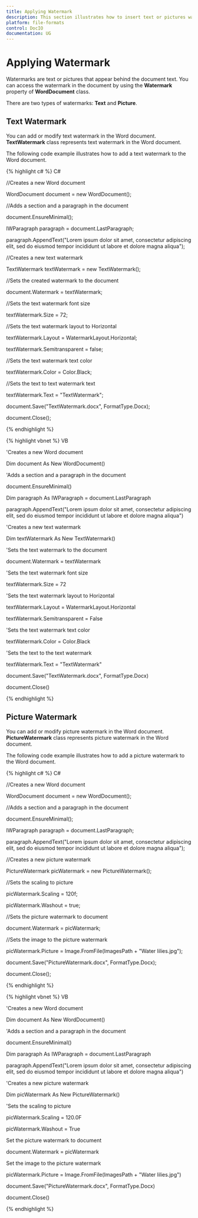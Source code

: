 ```yaml
---
title: Applying Watermark
description: This section illustrates how to insert text or pictures watermark to the Word document
platform: file-formats
control: DocIO
documentation: UG
---
```

# Applying Watermark

Watermarks are text or pictures that appear behind the document text. You can access the watermark in the document by using the **Watermark** property of **WordDocument** class.

There are two types of watermarks: **Text** and **Picture**.

## Text Watermark

You can add or modify text watermark in the Word document. **TextWatermark** class represents text watermark in the Word document.

The following code example illustrates how to add a text watermark to the Word document.

{% highlight c# %}
C#

//Creates a new Word document

WordDocument document = new WordDocument();

//Adds a section and a paragraph in the document

document.EnsureMinimal();

IWParagraph paragraph = document.LastParagraph;

paragraph.AppendText("Lorem ipsum dolor sit amet, consectetur adipiscing elit, sed do eiusmod tempor incididunt ut labore et dolore magna aliqua");

//Creates a new text watermark

TextWatermark textWatermark = new TextWatermark();

//Sets the created watermark to the document

document.Watermark = textWatermark;

//Sets the text watermark font size

textWatermark.Size = 72;

//Sets the text watermark layout to Horizontal

textWatermark.Layout = WatermarkLayout.Horizontal;

textWatermark.Semitransparent = false;

//Sets the text watermark text color

textWatermark.Color = Color.Black;

//Sets the text to text watermark text

textWatermark.Text = "TextWatermark";

document.Save("TextWatermark.docx", FormatType.Docx);

document.Close();



{% endhighlight %}

{% highlight vbnet %}
VB

'Creates a new Word document

Dim document As New WordDocument()

'Adds a section and a paragraph in the document

document.EnsureMinimal()

Dim paragraph As IWParagraph = document.LastParagraph

paragraph.AppendText("Lorem ipsum dolor sit amet, consectetur adipiscing elit, sed do eiusmod tempor incididunt ut labore et dolore magna aliqua")

'Creates a new text watermark

Dim textWatermark As New TextWatermark()

'Sets the text watermark to the document

document.Watermark = textWatermark

'Sets the text watermark font size

textWatermark.Size = 72

'Sets the text watermark layout to Horizontal

textWatermark.Layout = WatermarkLayout.Horizontal

textWatermark.Semitransparent = False

'Sets the text watermark text color

textWatermark.Color = Color.Black

'Sets the text to the text watermark

textWatermark.Text = "TextWatermark"

document.Save("TextWatermark.docx", FormatType.Docx)

document.Close()



{% endhighlight %}

## Picture Watermark

You can add or modify picture watermark in the Word document. **PictureWatermark** class represents picture watermark in the Word document.

The following code example illustrates how to add a picture watermark to the Word document.

{% highlight c# %}
C#

//Creates a new Word document

WordDocument document = new WordDocument();

//Adds a section and a paragraph in the document

document.EnsureMinimal();

IWParagraph paragraph = document.LastParagraph;

paragraph.AppendText("Lorem ipsum dolor sit amet, consectetur adipiscing elit, sed do eiusmod tempor incididunt ut labore et dolore magna aliqua");

//Creates a new picture watermark

PictureWatermark picWatermark = new PictureWatermark();

//Sets the scaling to picture

picWatermark.Scaling = 120f;

picWatermark.Washout = true;

//Sets the picture watermark to document

document.Watermark = picWatermark;

//Sets the image to the picture watermark

picWatermark.Picture = Image.FromFile(ImagesPath + "Water lilies.jpg");

document.Save("PictureWatermark.docx", FormatType.Docx);

document.Close();



{% endhighlight %}

{% highlight vbnet %}
VB

'Creates a new Word document

Dim document As New WordDocument()

'Adds a section and a paragraph in the document

document.EnsureMinimal()

Dim paragraph As IWParagraph = document.LastParagraph

paragraph.AppendText("Lorem ipsum dolor sit amet, consectetur adipiscing elit, sed do eiusmod tempor incididunt ut labore et dolore magna aliqua")

'Creates a new picture watermark

Dim picWatermark As New PictureWatermark()

'Sets the scaling to picture

picWatermark.Scaling = 120.0F

picWatermark.Washout = True

Set the picture watermark to document

document.Watermark = picWatermark

Set the image to the picture watermark

picWatermark.Picture = Image.FromFile(ImagesPath + "Water lilies.jpg")

document.Save("PictureWatermark.docx", FormatType.Docx)

document.Close()



{% endhighlight %}

